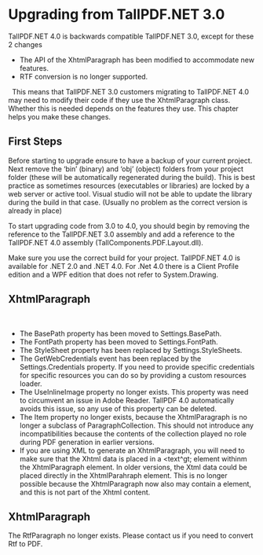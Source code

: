 # Upgrading from TallPDF.NET 3.0

TallPDF.NET 4.0 is backwards compatible TallPDF.NET 3.0, except for these 2 changes
&nbsp;<ul><li>The API of the XhtmlParagraph has been modified to accommodate new features.</li><li>RTF conversion is no longer supported.</li></ul>&nbsp;
This means that TallPDF.NET 3.0 customers migrating to TallPDF.NET 4.0 may need to modify their code if they use the XhtmlParagraph class. Whether this is needed depends on the features they use. This chapter helps you make these changes.



## First Steps

Before starting to upgrade ensure to have a backup of your current project. Next remove the ‘bin’ (binary) and ‘obj’ (object) folders from your project folder (these will be automatically regenerated during the build). This is best practice as sometimes resources (executables or libraries) are locked by a web server or active tool. Visual studio will not be able to update the library during the build in that case. (Usually no problem as the correct version is already in place)


To start upgrading code from 3.0 to 4.0, you should begin by removing the reference to the TallPDF.NET 3.0 assembly and add a reference to the TallPDF.NET 4.0 assembly (TallComponents.PDF.Layout.dll).


Make sure you use the correct build for your project. TallPDF.NET 4.0 is available for .NET 2.0 and .NET 4.0. For .Net 4.0 there is a Client Profile edition and a WPF edition that does not refer to System.Drawing.



## XhtmlParagraph
&nbsp;<ul><li>The BasePath property has been moved to Settings.BasePath.</li><li>The FontPath property has been moved to Settings.FontPath.</li><li>The StyleSheet property has been replaced by Settings.StyleSheets.</li><li>The GetWebCredentials event has been replaced by the Settings.Credentials property. If you need to provide specific credentials for specific resources you can do so by providing a custom resources loader.</li><li>The UseInlineImage property no longer exists. This property was need to circumvent an issue in Adobe Reader. TallPDF 4.0 automatically avoids this issue, so any use of this property can be deleted.</li><li>The Item property no longer exists, because the XhtmlParagraph is no longer a subclass of ParagraphCollection. This should not introduce any incompatibilities because the contents of the collection played no role during PDF generation in earlier versions.</li><li>If you are using XML to generate an XhtmlParagraph, you will need to make sure that the Xhtml data is placed in a <text^gt; element withinm the XhtmlParagraph element. In older versions, the Xtml data could be placed directly in the XhtmlParahraph element. This is no longer possible because the XhtmlParagraph now also may contain a <settings> element, and this is not part of the Xhtml content.</li></ul>

## XhtmlParagraph

The RtfParagraph no longer exists. Please contact us if you need to convert Rtf to PDF.


